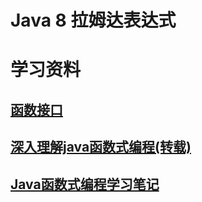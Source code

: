 Java 8 拉姆达表达式
=============

# 学习资料
## [函数接口](./resources/函数接口.md)

## [深入理解java函数式编程(转载)](./resources/深入理解Java函数式编程(转载).md)

## [Java函数式编程学习笔记](./resources/Java函数式编程学习笔记.md)